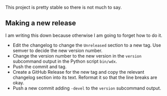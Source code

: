 This project is pretty stable so there is not much to say.

## Making a new release

I am writing this down because otherwise I am going to forget how to
do it.

* Edit the changelog to change the `Unreleased` section to a new tag.
  Use semver to decide the new version number.
* Change the version number to the new version in the `version`
  subcommand output in the Python script `bin/wdx`.
* Push the commit and tag.
* Create a GitHub Release for the new tag and copy the relevant
  changelog section into its text. Reformat it so that the line breaks
  are okay.
* Push a new commit adding `-devel` to the `version` subcommand
  output.

